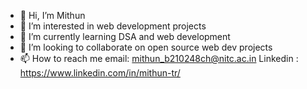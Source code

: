 - 👋 Hi, I’m Mithun
- 👀 I’m interested in web development projects 
- 🌱 I’m currently learning DSA and web development
- 💞️ I’m looking to collaborate on open source web dev projects
- 📫 How to reach me email: mithun_b210248ch@nitc.ac.in Linkedin : https://www.linkedin.com/in/mithun-tr/

<!---
MITHUNTR7/MITHUNTR7 is a ✨ special ✨ repository because its `README.md` (this file) appears on your GitHub profile.
You can click the Preview link to take a look at your changes.
--->


